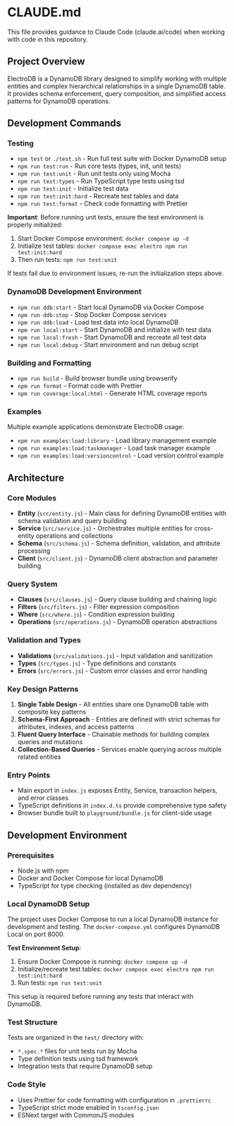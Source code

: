 # CLAUDE.md

This file provides guidance to Claude Code (claude.ai/code) when working with code in this repository.

## Project Overview

ElectroDB is a DynamoDB library designed to simplify working with multiple entities and complex hierarchical relationships in a single DynamoDB table. It provides schema enforcement, query composition, and simplified access patterns for DynamoDB operations.

## Development Commands

### Testing
- `npm test` or `./test.sh` - Run full test suite with Docker DynamoDB setup
- `npm run test:run` - Run core tests (types, init, unit tests)
- `npm run test:unit` - Run unit tests only using Mocha
- `npm run test:types` - Run TypeScript type tests using tsd
- `npm run test:init` - Initialize test data
- `npm run test:init:hard` - Recreate test tables and data
- `npm run test:format` - Check code formatting with Prettier

**Important**: Before running unit tests, ensure the test environment is properly initialized:
1. Start Docker Compose environment: `docker compose up -d`
2. Initialize test tables: `docker compose exec electro npm run test:init:hard`
3. Then run tests: `npm run test:unit`

If tests fail due to environment issues, re-run the initialization steps above.

### DynamoDB Development Environment
- `npm run ddb:start` - Start local DynamoDB via Docker Compose
- `npm run ddb:stop` - Stop Docker Compose services
- `npm run ddb:load` - Load test data into local DynamoDB
- `npm run local:start` - Start DynamoDB and initialize with test data
- `npm run local:fresh` - Start DynamoDB and recreate all test data
- `npm run local:debug` - Start environment and run debug script

### Building and Formatting
- `npm run build` - Build browser bundle using browserify
- `npm run format` - Format code with Prettier
- `npm run coverage:local:html` - Generate HTML coverage reports

### Examples
Multiple example applications demonstrate ElectroDB usage:
- `npm run examples:load:library` - Load library management example
- `npm run examples:load:taskmanager` - Load task manager example  
- `npm run examples:load:versioncontrol` - Load version control example

## Architecture

### Core Modules
- **Entity** (`src/entity.js`) - Main class for defining DynamoDB entities with schema validation and query building
- **Service** (`src/service.js`) - Orchestrates multiple entities for cross-entity operations and collections
- **Schema** (`src/schema.js`) - Schema definition, validation, and attribute processing
- **Client** (`src/client.js`) - DynamoDB client abstraction and parameter building

### Query System
- **Clauses** (`src/clauses.js`) - Query clause building and chaining logic
- **Filters** (`src/filters.js`) - Filter expression composition
- **Where** (`src/where.js`) - Condition expression building
- **Operations** (`src/operations.js`) - DynamoDB operation abstractions

### Validation and Types
- **Validations** (`src/validations.js`) - Input validation and sanitization
- **Types** (`src/types.js`) - Type definitions and constants
- **Errors** (`src/errors.js`) - Custom error classes and error handling

### Key Design Patterns
1. **Single Table Design** - All entities share one DynamoDB table with composite key patterns
2. **Schema-First Approach** - Entities are defined with strict schemas for attributes, indexes, and access patterns
3. **Fluent Query Interface** - Chainable methods for building complex queries and mutations
4. **Collection-Based Queries** - Services enable querying across multiple related entities

### Entry Points
- Main export in `index.js` exposes Entity, Service, transaction helpers, and error classes
- TypeScript definitions in `index.d.ts` provide comprehensive type safety
- Browser bundle built to `playground/bundle.js` for client-side usage

## Development Environment

### Prerequisites
- Node.js with npm
- Docker and Docker Compose for local DynamoDB
- TypeScript for type checking (installed as dev dependency)

### Local DynamoDB Setup
The project uses Docker Compose to run a local DynamoDB instance for development and testing. The `docker-compose.yml` configures DynamoDB Local on port 8000.

**Test Environment Setup**:
1. Ensure Docker Compose is running: `docker compose up -d`
2. Initialize/recreate test tables: `docker compose exec electro npm run test:init:hard`
3. Run tests: `npm run test:unit`

This setup is required before running any tests that interact with DynamoDB.

### Test Structure
Tests are organized in the `test/` directory with:
- `*.spec.*` files for unit tests run by Mocha
- Type definition tests using tsd framework
- Integration tests that require DynamoDB setup

### Code Style
- Uses Prettier for code formatting with configuration in `.prettierrc`
- TypeScript strict mode enabled in `tsconfig.json`
- ESNext target with CommonJS modules